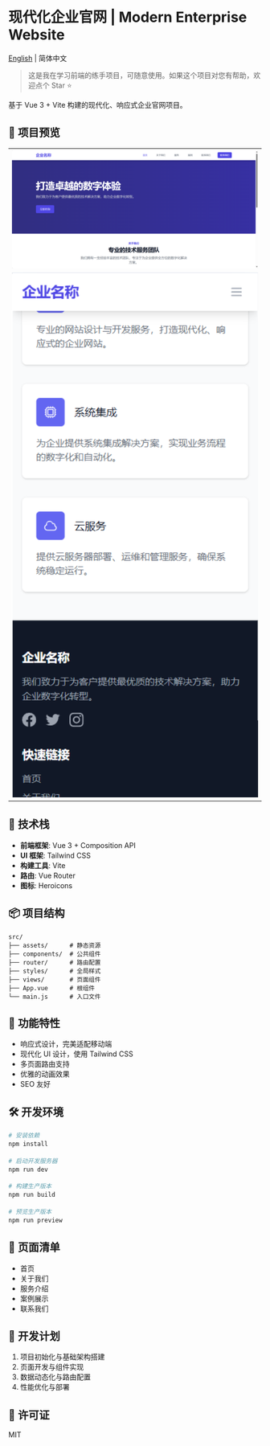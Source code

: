 # 现代化企业官网 | Modern Enterprise Website

[English](./README.en.md) | 简体中文

> 这是我在学习前端的练手项目，可随意使用。如果这个项目对您有帮助，欢迎点个 Star ⭐️

基于 Vue 3 + Vite 构建的现代化、响应式企业官网项目。

## 📸 项目预览

<table>
  <tr>
    <td><img src="README/image-20250415102352743.png" alt="首页预览" width="600"/></td>
  </tr>
  <tr>
    <td><img src="README/image-20250415102421339.png" alt="功能展示" width="600"/></td>
  </tr>
</table>

## 🚀 技术栈

- **前端框架**: Vue 3 + Composition API
- **UI 框架**: Tailwind CSS
- **构建工具**: Vite
- **路由**: Vue Router
- **图标**: Heroicons

## 📦 项目结构

```
src/
├── assets/      # 静态资源
├── components/  # 公共组件
├── router/      # 路由配置
├── styles/      # 全局样式
├── views/       # 页面组件
├── App.vue      # 根组件
└── main.js      # 入口文件
```

## 🎯 功能特性

- 响应式设计，完美适配移动端
- 现代化 UI 设计，使用 Tailwind CSS
- 多页面路由支持
- 优雅的动画效果
- SEO 友好

## 🛠️ 开发环境

```bash
# 安装依赖
npm install

# 启动开发服务器
npm run dev

# 构建生产版本
npm run build

# 预览生产版本
npm run preview
```

## 📝 页面清单

- 首页
- 关于我们
- 服务介绍
- 案例展示
- 联系我们

## 🔧 开发计划

1. 项目初始化与基础架构搭建
2. 页面开发与组件实现
3. 数据动态化与路由配置
4. 性能优化与部署

## 📄 许可证

MIT